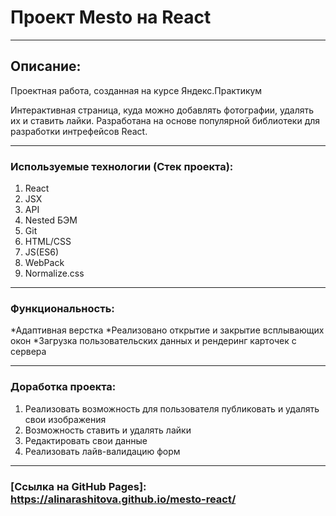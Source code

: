 # Проект Mesto на React
***
## Описание:
Проектная работа, созданная на курсе Яндекс.Практикум

Интерактивная страница, куда можно добавлять фотографии, удалять их и ставить лайки. Разработана на основе популярной библиотеки для разработки интрефейсов React.
***
### Используемые технологии (Стек проекта):
1. React
2. JSX
3. API
4. Nested БЭМ
5. Git
6. HTML/CSS
7. JS(ES6)
8. WebPack
9. Normalize.css
***
### Функциональность:
*Адаптивная верстка
*Реализовано открытие и закрытие всплывающих окон
*Загрузка пользовательских данных и рендеринг карточек с сервера
***
### Доработка проекта:
1. Реализовать возможность для пользователя публиковать и удалять свои изображения
2. Возможность ставить и удалять лайки
3. Редактировать свои данные
4. Реализовать лайв-валидацию форм
***
### [Ссылка на GitHub Pages]: https://alinarashitova.github.io/mesto-react/
